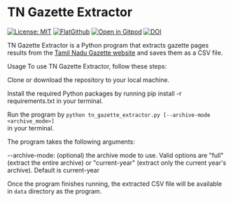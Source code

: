 # TN Gazette Extractor

[![License: MIT](https://img.shields.io/badge/License-MIT-yellow.svg)](https://opensource.org/licenses/MIT)
[![FlatGithub](https://img.shields.io/badge/FlatGithub-View%20Data-green?style=flat-square&logo=github)](https://flatgithub.com/srikanthlogic/TNGazette)
[![Open in Gitpod](https://img.shields.io/badge/Open%20in-Gitpod-blue?logo=gitpod)](https://gitpod.io/#https://github.com/srikanthlogic/TNGazette)
[![DOI](https://zenodo.org/badge/DOI/10.5281/zenodo.7855631.svg)](https://doi.org/10.5281/zenodo.7855631)


TN Gazette Extractor is a Python program that extracts gazette pages results from the [Tamil Nadu Gazette website](https://www.stationeryprinting.tn.gov.in/) and saves them as a CSV file.

Usage
To use TN Gazette Extractor, follow these steps:

Clone or download the repository to your local machine.

Install the required Python packages by running pip install -r requirements.txt in your terminal.

Run the program by 
`python tn_gazette_extractor.py [--archive-mode <archive_mode>]`  
in your terminal.

The program takes the following arguments:

--archive-mode: (optional) the archive mode to use. Valid options are "full" (extract the entire archive) or "current-year" (extract only the current year's archive). Default is current-year

Once the program finishes running, the extracted CSV file will be available in `data`  directory as the program.
